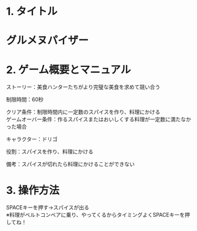 # 1. タイトル
<h1>グルメヌパイザー</h1>

# 2. ゲーム概要とマニュアル

ストーリー：美食ハンターたちがより完璧な美食を求めて競い合う

制限時間：60秒

クリア条件：制限時間内に一定数のスパイスを作り、料理にかける<br>
ゲームオーバー条件：作るスパイスまたはおいしくする料理が一定数に満たなかった場合

キャラクター：ドリゴ

役割：スパイスを作り、料理にかける

備考：スパイスが切れたら料理にかけることができない

# 3. 操作方法

SPACEキーを押す→スパイスが出る<br>
※料理がベルトコンベアに乗り、やってくるからタイミングよくSPACEキーを押してね！


 


